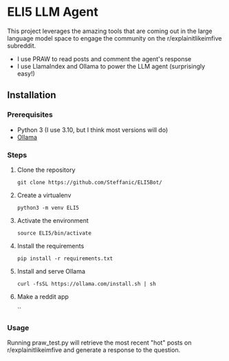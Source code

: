 # ELI5 LLM Agent

This project leverages the amazing tools that are coming out in the large language model space to engage the community on the r/explainitlikeimfive subreddit. 

 - I use PRAW to read posts and comment the agent's response
 - I use LlamaIndex and Ollama to power the LLM agent (surprisingly easy!)

## Installation

### Prerequisites

 - Python 3 (I use 3.10, but I think most versions will do)
 - [Ollama](https://ollama.com/download)

### Steps

 1. Clone the repository
    
    `git clone https://github.com/Steffanic/ELI5Bot/`
 
 2. Create a virtualenv

    `python3 -m venv ELI5`

 3. Activate the environment

    `source ELI5/bin/activate`
    
 5. Install the requirements

    `pip install -r requirements.txt`

 6. Install and serve Ollama

    `curl -fsSL https://ollama.com/install.sh | sh`

 7. Make a reddit app

    ``

### Usage

Running praw_test.py will retrieve the most recent "hot" posts on r/explainitlikeimfive and generate a response to the question.
    
